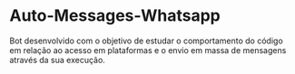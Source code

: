 # Auto-Messages-Whatsapp


Bot desenvolvido com o objetivo de estudar o comportamento do código em relação ao acesso em plataformas e o envio em massa de mensagens através da sua execução. 
